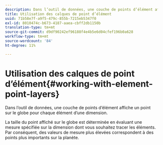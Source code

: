 ```yaml
---
description: Dans l’outil de données, une couche de points d’élément affiche un point sur le globe pour chaque élément d’une dimension.
title: Utilisation des calques de point d’élément
uuid: 71b58e7f-a9f5-479c-855b-7215eb5347f0
exl-id: 8010474c-b673-4187-aaea-cbff2db1150b
translation-type: tm+mt
source-git-commit: d9df90242ef96188f4e4b5e6d04cfef196b0a628
workflow-type: tm+mt
source-wordcount: '84'
ht-degree: 11%

---
```


# Utilisation des calques de point d’élément{#working-with-element-point-layers}

Dans l’outil de données, une couche de points d’élément affiche un point sur le globe pour chaque élément d’une dimension.

La taille du point affiché sur le globe est déterminée en évaluant une mesure spécifiée sur la dimension dont vous souhaitez tracer les éléments. Par conséquent, des valeurs de mesure plus élevées correspondent à des points plus importants sur la planète.
